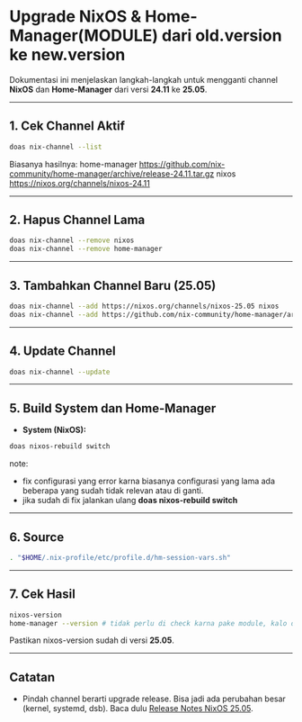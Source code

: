 # Upgrade NixOS & Home-Manager(MODULE) dari **old.version** ke **new.version**

Dokumentasi ini menjelaskan langkah-langkah untuk mengganti channel
**NixOS** dan **Home-Manager** dari versi **24.11** ke **25.05**.

------------------------------------------------------------------------

## 1. Cek Channel Aktif

``` bash
doas nix-channel --list
```

Biasanya hasilnya:
home-manager https://github.com/nix-community/home-manager/archive/release-24.11.tar.gz
nixos https://nixos.org/channels/nixos-24.11

------------------------------------------------------------------------

## 2. Hapus Channel Lama

``` bash
doas nix-channel --remove nixos
doas nix-channel --remove home-manager
```

------------------------------------------------------------------------

## 3. Tambahkan Channel Baru (25.05)

``` bash
doas nix-channel --add https://nixos.org/channels/nixos-25.05 nixos
doas nix-channel --add https://github.com/nix-community/home-manager/archive/release-25.05.tar.gz home-manager
```

------------------------------------------------------------------------

## 4. Update Channel

``` bash
doas nix-channel --update
```

------------------------------------------------------------------------

## 5. Build System dan Home-Manager

-   **System (NixOS):**

``` bash
doas nixos-rebuild switch
```

note:
- fix configurasi yang error karna biasanya configurasi yang lama ada beberapa yang sudah tidak relevan atau di ganti.
- jika sudah di fix jalankan ulang **doas nixos-rebuild switch**

------------------------------------------------------------------------

## 6. Source

``` bash
. "$HOME/.nix-profile/etc/profile.d/hm-session-vars.sh"
``` 

------------------------------------------------------------------------

## 7. Cek Hasil

``` bash
nixos-version
home-manager --version # tidak perlu di check karna pake module, kalo di check pasti not found
```

Pastikan nixos-version sudah di versi **25.05**.

------------------------------------------------------------------------

## Catatan

-   Pindah channel berarti upgrade release. Bisa jadi ada perubahan
    besar (kernel, systemd, dsb). Baca dulu [Release Notes NixOS
    25.05](https://nixos.org/manual/nixos/stable/release-notes).